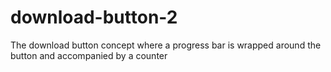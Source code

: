 # download-button-2
The download button concept where a progress bar is wrapped around the button and accompanied by a counter
